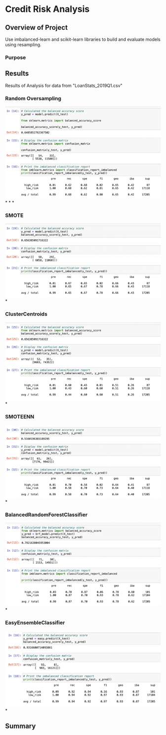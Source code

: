 # Credit Risk Analysis

## Overview of Project

Use imbalanced-learn and scikit-learn libraries to build and evaluate models using resampling.

### Purpose

## Results

Results of Analysis for data from "LoanStats_2019Q1.csv"

### Random Oversampling

![Random Oversampling](https://github.com/psidhu42/credit-risk-analysis/blob/main/resources/images/Random_Oversampling.png)
* 
* 
* 

### SMOTE

![SMOTE](https://github.com/psidhu42/credit-risk-analysis/blob/main/resources/images/SMOTE_Oversampling.png)
* 

### ClusterCentroids

![ClusterCentroids](https://github.com/psidhu42/credit-risk-analysis/blob/main/resources/images/ClusterCentroids.png)
* 

### SMOTEENN

![SMOTEENN](https://github.com/psidhu42/credit-risk-analysis/blob/main/resources/images/SMOTEENN.png)
* 

### BalancedRandomForestClassifier

![BalancedRandomForestClassifier](https://github.com/psidhu42/credit-risk-analysis/blob/main/resources/images/BalancedRandomForestClassifier.png)
* 

### EasyEnsembleClassifier

![EasyEnsembleClassifier](https://github.com/psidhu42/credit-risk-analysis/blob/main/resources/images/EasyEnsembleClassifier.png)
* 

## Summary